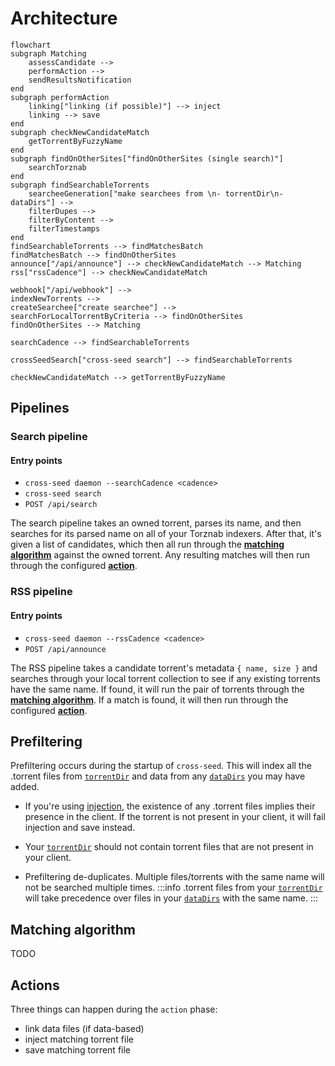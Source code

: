 # Architecture

```mermaid
flowchart
subgraph Matching
    assessCandidate -->
    performAction -->
    sendResultsNotification
end
subgraph performAction
    linking["linking (if possible)"] --> inject
    linking --> save
end
subgraph checkNewCandidateMatch
    getTorrentByFuzzyName
end
subgraph findOnOtherSites["findOnOtherSites (single search)"]
    searchTorznab
end
subgraph findSearchableTorrents
    searcheeGeneration["make searchees from \n- torrentDir\n- dataDirs"] -->
    filterDupes -->
    filterByContent -->
    filterTimestamps
end
findSearchableTorrents --> findMatchesBatch
findMatchesBatch --> findOnOtherSites
announce["/api/announce"] --> checkNewCandidateMatch --> Matching
rss["rssCadence"] --> checkNewCandidateMatch

webhook["/api/webhook"] -->
indexNewTorrents -->
createSearchee["create searchee"] -->
searchForLocalTorrentByCriteria --> findOnOtherSites
findOnOtherSites --> Matching

searchCadence --> findSearchableTorrents

crossSeedSearch["cross-seed search"] --> findSearchableTorrents

checkNewCandidateMatch --> getTorrentByFuzzyName
```

## Pipelines

### Search pipeline

#### Entry points

- `cross-seed daemon --searchCadence <cadence>`
- `cross-seed search`
- `POST /api/search`

The search pipeline takes an owned torrent, parses its name, and then searches for
its parsed name on all of your Torznab indexers. After that, it's given a list
of candidates, which then all run through the [**matching algorithm**](#matching-algorithm)
against the owned torrent. Any resulting matches will then run through the configured
[**action**](#actions).

### RSS pipeline

#### Entry points

- `cross-seed daemon --rssCadence <cadence>`
- `POST /api/announce`

The RSS pipeline takes a candidate torrent's metadata `{ name, size }` and
searches through your local torrent collection to see if any existing torrents
have the same name. If found, it will run the pair of torrents through the
[**matching algorithm**](#matching-algorithm). If a match is found, it will then
run through the configured [**action**](#actions).

## Prefiltering

Prefiltering occurs during the startup of `cross-seed`. This will index all the .torrent files from
[`torrentDir`](../basics/options.md#torrentdir) and data from any [`dataDirs`](../basics/options.md#datadirs)
you may have added.

- If you're using [injection](../tutorials/injection.md), the existence of any .torrent files implies their
  presence in the client. If the torrent is not present in your client, it will fail injection and save instead.

- Your [`torrentDir`](../basics/options.md#torrentdir) should not contain torrent files that are not present in your client.

- Prefiltering de-duplicates. Multiple files/torrents with the same name will not be searched multiple times.
  :::info
  .torrent files from your [`torrentDir`](../basics/options.md#torrentdir) will take precedence over files in your [`dataDirs`](../basics/options.md#datadirs) with the same name.
  :::

## Matching algorithm

TODO

## Actions

Three things can happen during the `action` phase:

- link data files (if data-based)
- inject matching torrent file
- save matching torrent file
